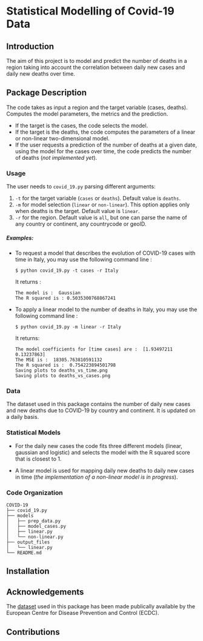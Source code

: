 # Statistical Modelling of Covid-19 Data

## Introduction

The aim of this project is to model and predict the number of deaths in a region taking into account the correlation between daily new cases and daily new deaths over time.

## Package Description

The code takes as input a region and the target variable (cases, deaths). Computes the model parameters, the metrics and the prediction.  
* If the target is the cases, the code selects the model.
* If the target is the deaths, the code computes the parameters of a linear or non-linear two-dimensional model.
* If the user requests a prediction of the number of deaths at a given date, using the model for the cases over time, the code predicts the number of deaths (*not implemented yet*).

### Usage

The user needs to ``covid_19.py`` parsing different arguments:

1. ``-t`` for the target variable (``cases`` or ``deaths``). Default value is ``deaths``.
2. ``-m`` for model selection (``linear`` or ``non-linear``). This option applies only when deaths is the target. Default value is ``linear``.
3. ``-r`` for the region. Default value is ``all``, but one can parse the name of any country or continent, any countrycode or geoID.  

##### Examples:

* To request a model that describes the evolution of COVID-19 cases with time in Italy, you may use the following command line :

      $ python covid_19.py -t cases -r Italy  
  It returns :

      The model is :  Gaussian
      The R squared is : 0.5035300768867241

* To apply a linear model to the number of deaths in Italy, you may use the following command line :

      $ python covid_19.py -m linear -r Italy
  It returns:

      The model coefficients for [time cases] are :  [1.93497211 0.13237863]
      The MSE is :  18305.763810591132
      The R squared is :  0.754223894501798
      Saving plots to deaths_vs_time.png
      Saving plots to deaths_vs_cases.png


### Data

The dataset used in this package contains the number of daily new cases and new deaths due to COVID-19 by country and continent. It is updated on a daily basis.

### Statistical Models

* For the daily new cases the code fits three different models (linear, gaussian and logistic) and selects the model with the R squared score that is closest to 1.

* A linear model is used for mapping daily new deaths to daily new cases in time (*the implementation of a non-linear model is in progress*).

### Code Organization

```
COVID-19
├── covid_19.py
├── models
│   ├── prep_data.py
│   ├── model_cases.py
│   ├── linear.py
│   └── non-linear.py
├── output_files
│   └── linear.py
└── README.md
```

## Installation


## Acknowledgements

The [dataset](https://www.ecdc.europa.eu/en/publications-data/download-todays-data-geographic-distribution-covid-19-cases-worldwide) used in this package has been made publically available by the European Centre for Disease Prevention and Control (ECDC).

## Contributions
